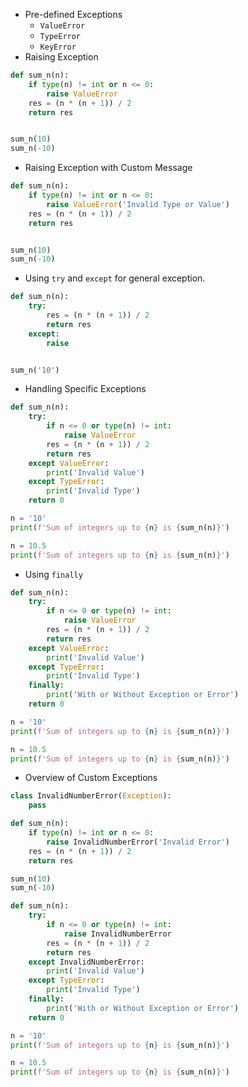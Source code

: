 * Pre-defined Exceptions
  * `ValueError`
  * `TypeError`
  * `KeyError`
* Raising Exception
```python
def sum_n(n):
    if type(n) != int or n <= 0:
        raise ValueError
    res = (n * (n + 1)) / 2
    return res


sum_n(10)
sum_n(-10)
```
* Raising Exception with Custom Message
```python
def sum_n(n):
    if type(n) != int or n <= 0:
        raise ValueError('Invalid Type or Value')
    res = (n * (n + 1)) / 2
    return res


sum_n(10)
sum_n(-10)
```
* Using `try` and `except` for general exception.
```python
def sum_n(n):
    try:
        res = (n * (n + 1)) / 2
        return res
    except:
        raise


sum_n('10')
```
* Handling Specific Exceptions
```python
def sum_n(n):
    try:
        if n <= 0 or type(n) != int:
            raise ValueError
        res = (n * (n + 1)) / 2
        return res
    except ValueError:
        print('Invalid Value')
    except TypeError:
        print('Invalid Type')
    return 0

n = '10'
print(f'Sum of integers up to {n} is {sum_n(n)}')

n = 10.5
print(f'Sum of integers up to {n} is {sum_n(n)}')
```
* Using `finally`
```python
def sum_n(n):
    try:
        if n <= 0 or type(n) != int:
            raise ValueError
        res = (n * (n + 1)) / 2
        return res
    except ValueError:
        print('Invalid Value')
    except TypeError:
        print('Invalid Type')
    finally:
        print('With or Without Exception or Error')
    return 0

n = '10'
print(f'Sum of integers up to {n} is {sum_n(n)}')

n = 10.5
print(f'Sum of integers up to {n} is {sum_n(n)}')
```
* Overview of Custom Exceptions
```python
class InvalidNumberError(Exception):
    pass

def sum_n(n):
    if type(n) != int or n <= 0:
        raise InvalidNumberError('Invalid Error')
    res = (n * (n + 1)) / 2
    return res

sum_n(10)
sum_n(-10)

def sum_n(n):
    try:
        if n <= 0 or type(n) != int:
            raise InvalidNumberError
        res = (n * (n + 1)) / 2
        return res
    except InvalidNumberError:
        print('Invalid Value')
    except TypeError:
        print('Invalid Type')
    finally:
        print('With or Without Exception or Error')
    return 0

n = '10'
print(f'Sum of integers up to {n} is {sum_n(n)}')

n = 10.5
print(f'Sum of integers up to {n} is {sum_n(n)}')
```
